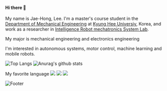 #### Hi there 👋  

My name is Jae-Hong, Lee. I'm a master's course student in the [Department of Mechanical Engineering](https://eng.khu.ac.kr/me) at [Kyung Hee Universiy](https://www.khu.ac.kr/kor/main/index.do), Korea, and work as a researcher in [Intelligence Robot mechatronics System Lab](https://sites.google.com/khu.ac.kr/irms/home?authuser=0&pli=1).

My major is mechanical engineering and electronics engineering

I'm interested in autonomous systems, motor control, machine learning and mobile robots.

![Top Langs](https://github-readme-stats.vercel.app/api/top-langs/?username=JaeHongLeee&layout=compact&theme=tokyonight)
![Anurag's github stats](https://github-readme-stats.vercel.app/api?username=JaeHongLeee&show_icons=true&theme=tokyonight)

My favorite language
<img src="https://img.shields.io/badge/#A8B9CC?style=flat-square&logo=C&logoColor=white"/>
<img src="https://img.shields.io/badge/#00599C?style=flat-square&logo=C++&logoColor=white"/>
<img src="https://img.shields.io/badge/이름-색상코드?style=flat-square&logo=로고명&logoColor=로고색"/>

![Footer](https://capsule-render.vercel.app/api?type=waving&color=auto&height=200&section=footer)
